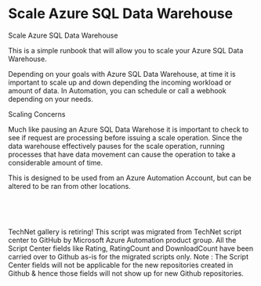 ﻿Scale Azure SQL Data Warehouse
==============================

            
Scale Azure SQL Data Warehouse

This is a simple runbook that will allow you to scale your Azure SQL Data Warehouse.


Depending on your goals with Azure SQL Data Warehouse, at time it is important to scale up and down depending the incoming workload or amount of data. In Automation, you can schedule or call a webhook depending on your needs. 

Scaling Concerns

Much like pausing an Azure SQL Data Warehose it is important to check to see if request are processing before issuing a scale operation. Since the data warehouse effectively pauses for the scale operation, running processes that have data movement can cause
 the operation to take a considerable amount of time.


This is designed to be used from an Azure Automation Account, but can be altered to be ran from other locations.


 




 




        
    
TechNet gallery is retiring! This script was migrated from TechNet script center to GitHub by Microsoft Azure Automation product group. All the Script Center fields like Rating, RatingCount and DownloadCount have been carried over to Github as-is for the migrated scripts only. Note : The Script Center fields will not be applicable for the new repositories created in Github & hence those fields will not show up for new Github repositories.
